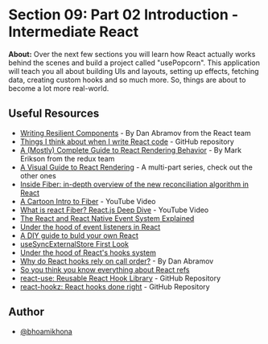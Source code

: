 # Section 09: Part 02 Introduction - Intermediate React

**About:** Over the next few sections you will learn how React actually works behind the scenes and build a project called "usePopcorn". This application will teach you all about building UIs and layouts, setting up effects, fetching data, creating custom hooks and so much more. So, things are about to become a lot more real-world.

## Useful Resources

- [Writing Resilient Components](https://overreacted.io/writing-resilient-components/?ref=jonas.io) - By Dan Abramov from the React team
- [Things I think about when I write React code](https://github.com/mithi/react-philosophies?ref=jonas.io) - GitHub repository
- [A (Mostly) Complete Guide to React Rendering Behavior](https://blog.isquaredsoftware.com/2020/05/blogged-answers-a-mostly-complete-guide-to-react-rendering-behavior/?ref=jonas.io) - By Mark Erikson from the redux team
- [A Visual Guide to React Rendering](https://alexsidorenko.com/blog/react-render-always-rerenders/?ref=jonas.io) - A multi-part series, check out the other ones
- [Inside Fiber: in-depth overview of the new reconciliation algorithm in React](https://indepth.dev/posts/1008/inside-fiber-in-depth-overview-of-the-new-reconciliation-algorithm-in-react?ref=jonas.io)
- [A Cartoon Intro to Fiber](https://www.youtube.com/watch?v=ZCuYPiUIONs) - YouTube Video
- [What is react Fiber? React.js Deep Dive](https://www.youtube.com/watch?v=0ympFIwQFJw) - YouTube Video
- [The React and React Native Event System Explained](https://levelup.gitconnected.com/how-exactly-does-react-handles-events-71e8b5e359f2)
- [Under the hood of event listeners in React](https://gist.github.com/romain-trotard/76313af8170809970daa7ff9d87b0dd5?ref=jonas.io)
- [A DIY guide to buld your own React](https://github.com/pomber/didact?ref=jonas.io)
- [useSyncExternalStore First Look](https://julesblom.com/writing/usesyncexternalstore?ref=jonas.io)
- [Under the hood of React's hooks system](https://the-guild.dev/blog/react-hooks-system?ref=jonas.io)
- [Why do React hooks rely on call order?](https://overreacted.io/why-do-hooks-rely-on-call-order/?ref=jonas.io) - By Dan Abramov
- [So you think you know everything about React refs](https://blog.thoughtspile.tech/2021/05/17/everything-about-react-refs/?ref=jonas.io)
- [react-use: Reusable React Hook Library](https://github.com/streamich/react-use?ref=jonas.io) - GitHub Repository
- [react-hookz: React hooks done right](https://github.com/react-hookz/web?ref=jonas.io) - GitHub Repository

## Author

- [@bhoamikhona](https://github.com/bhoamikhona)
